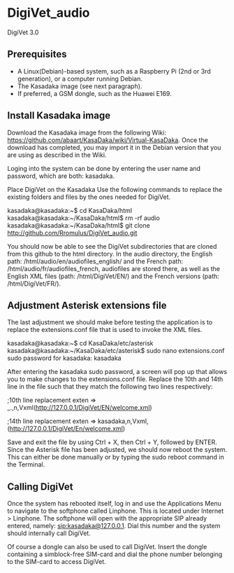 # DigiVet_audio
DigiVet 3.0

## Prerequisites
- A Linux(Debian)-based system, such as a Raspberry Pi (2nd or 3rd generation), or a computer running Debian.
- The Kasadaka image (see next paragraph).
- If preferred, a GSM dongle, such as the Huawei E169.

## Install Kasadaka image
Download the Kasadaka image from the following Wiki: https://github.com/abaart/KasaDaka/wiki/Virtual-KasaDaka. Once the download has completed, you may import it in the Debian version that you are using as described in the Wiki.

Loging into the system can be done by entering the user name and password, which are both: kasadaka.

Place DigiVet on the Kasadaka
Use the following commands to replace the existing folders and files by the ones needed for DigiVet.

kasadaka@kasadaka:~$ cd KasaDaka/html
kasadaka@kasadaka:~/KasaDaka/html$ rm -rf audio
kasadaka@kasadaka:~/KasaDaka/html$ git clone http://github.com/Rromulus/DigiVet_audio.git

You should now be able to see the DigiVet subdirectories that are cloned from this github to the html directory. In the audio directory, the English path: /html/audio/en/audiofiles_english/ and the French path: /html/audio/fr/audiofiles_french, audiofiles are stored there, as well as the English XML files (path: /html/DigiVet/EN/) and the French versions (path: /html/DigiVet/FR/).

## Adjustment Asterisk extensions file
The last adjustment we should make before testing the application is to replace the extensions.conf file that is used to invoke the XML files.

kasadaka@kasadaka:~$ cd KasaDaka/etc/asterisk
kasadaka@kasadaka:~/KasaDaka/etc/asterisk$ sudo nano extensions.conf
sudo password for kasadaka: kasadaka

After entering the kasadaka sudo password, a screen will pop up that allows you to make changes to the extensions.conf file. Replace the 10th and 14th line in the file such that they match the following two lines respectively:

;10th line replacement
exten => _.,n,Vxml(http://127.0.0.1/DigiVet/EN/welcome.xml)

;14th line replacement
exten => kasadaka,n,Vxml,(http://127.0.0.1/DigiVet/En/welcome.xml)

Save and exit the file by using Ctrl + X, then Ctrl + Y, followed by ENTER. Since the Asterisk file has been adjusted, we should now reboot the system. This can either be done manually or by typing the sudo reboot command in the Terminal. 

## Calling DigiVet
Once the system has rebooted itself, log in and use the Applications Menu to navigate to the softphone called Linphone. This is located under Internet >  Linphone. The softphone will open with the appropriate SIP already entered, namely:  <sip:kasadaka@127.0.0.1>. Dial this number and the system should internally call DigiVet. 

Of course a dongle can also be used to call DigiVet. Insert the dongle containing a simblock-free SIM-card and dial the phone number belonging to the SIM-card to access DigiVet.
